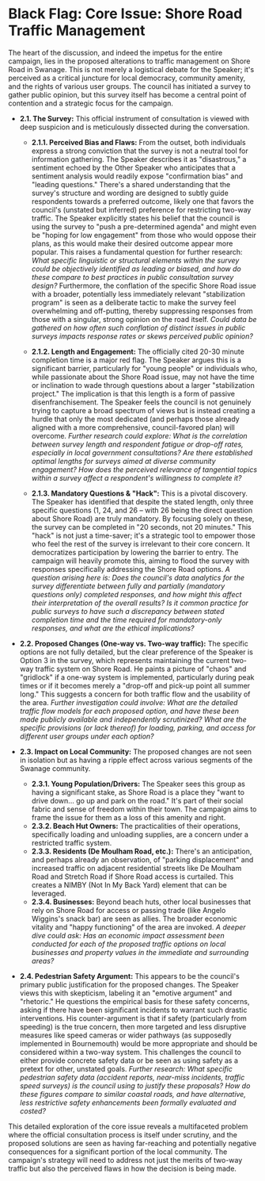 # Black Flag: Core Issue: Shore Road Traffic Management

The heart of the discussion, and indeed the impetus for the entire campaign, lies in the proposed alterations to traffic management on Shore Road in Swanage. This is not merely a logistical debate for the Speaker; it's perceived as a critical juncture for local democracy, community amenity, and the rights of various user groups. The council has initiated a survey to gather public opinion, but this survey itself has become a central point of contention and a strategic focus for the campaign.

- **2.1. The Survey:** This official instrument of consultation is viewed with deep suspicion and is meticulously dissected during the conversation.

  - **2.1.1. Perceived Bias and Flaws:** From the outset, both individuals express a strong conviction that the survey is not a neutral tool for information gathering. The Speaker describes it as "disastrous," a sentiment echoed by the Other Speaker who anticipates that a sentiment analysis would readily expose "confirmation bias" and "leading questions." There's a shared understanding that the survey's structure and wording are designed to subtly guide respondents towards a preferred outcome, likely one that favors the council's (unstated but inferred) preference for restricting two-way traffic. The Speaker explicitly states his belief that the council is using the survey to "push a pre-determined agenda" and might even be "hoping for low engagement" from those who would oppose their plans, as this would make their desired outcome appear more popular. This raises a fundamental question for further research: *What specific linguistic or structural elements within the survey could be objectively identified as leading or biased, and how do these compare to best practices in public consultation survey design?* Furthermore, the conflation of the specific Shore Road issue with a broader, potentially less immediately relevant "stabilization program" is seen as a deliberate tactic to make the survey feel overwhelming and off-putting, thereby suppressing responses from those with a singular, strong opinion on the road itself. *Could data be gathered on how often such conflation of distinct issues in public surveys impacts response rates or skews perceived public opinion?*

  - **2.1.2. Length and Engagement:** The officially cited 20-30 minute completion time is a major red flag. The Speaker argues this is a significant barrier, particularly for "young people" or individuals who, while passionate about the Shore Road issue, may not have the time or inclination to wade through questions about a larger "stabilization project." The implication is that this length is a form of passive disenfranchisement. The Speaker feels the council is not genuinely trying to capture a broad spectrum of views but is instead creating a hurdle that only the most dedicated (and perhaps those already aligned with a more comprehensive, council-favored plan) will overcome. *Further research could explore: What is the correlation between survey length and respondent fatigue or drop-off rates, especially in local government consultations? Are there established optimal lengths for surveys aimed at diverse community engagement? How does the perceived relevance of tangential topics within a survey affect a respondent's willingness to complete it?*

  - **2.1.3. Mandatory Questions & "Hack":** This is a pivotal discovery. The Speaker has identified that despite the stated length, only three specific questions (1, 24, and 26 – with 26 being the direct question about Shore Road) are truly mandatory. By focusing solely on these, the survey can be completed in "20 seconds, not 20 minutes." This "hack" is not just a time-saver; it's a strategic tool to empower those who feel the rest of the survey is irrelevant to their core concern. It democratizes participation by lowering the barrier to entry. The campaign will heavily promote this, aiming to flood the survey with responses specifically addressing the Shore Road options. *A question arising here is: Does the council's data analytics for the survey differentiate between fully and partially (mandatory questions only) completed responses, and how might this affect their interpretation of the overall results? Is it common practice for public surveys to have such a discrepancy between stated completion time and the time required for mandatory-only responses, and what are the ethical implications?*

- **2.2. Proposed Changes (One-way vs. Two-way traffic):** The specific options are not fully detailed, but the clear preference of the Speaker is Option 3 in the survey, which represents maintaining the current two-way traffic system on Shore Road. He paints a picture of "chaos" and "gridlock" if a one-way system is implemented, particularly during peak times or if it becomes merely a "drop-off and pick-up point all summer long." This suggests a concern for both traffic flow and the usability of the area. *Further investigation could involve: What are the detailed traffic flow models for each proposed option, and have these been made publicly available and independently scrutinized? What are the specific provisions (or lack thereof) for loading, parking, and access for different user groups under each option?*

- **2.3. Impact on Local Community:** The proposed changes are not seen in isolation but as having a ripple effect across various segments of the Swanage community.

  - **2.3.1. Young Population/Drivers:** The Speaker sees this group as having a significant stake, as Shore Road is a place they "want to drive down... go up and park on the road." It's part of their social fabric and sense of freedom within their town. The campaign aims to frame the issue for them as a loss of this amenity and right.
  - **2.3.2. Beach Hut Owners:** The practicalities of their operations, specifically loading and unloading supplies, are a concern under a restricted traffic system.
  - **2.3.3. Residents (De Moulham Road, etc.):** There's an anticipation, and perhaps already an observation, of "parking displacement" and increased traffic on adjacent residential streets like De Moulham Road and Stretch Road if Shore Road access is curtailed. This creates a NIMBY (Not In My Back Yard) element that can be leveraged.
  - **2.3.4. Businesses:** Beyond beach huts, other local businesses that rely on Shore Road for access or passing trade (like Angelo Wiggins's snack bar) are seen as allies. The broader economic vitality and "happy functioning" of the area are invoked. *A deeper dive could ask: Has an economic impact assessment been conducted for each of the proposed traffic options on local businesses and property values in the immediate and surrounding areas?*

- **2.4. Pedestrian Safety Argument:** This appears to be the council's primary public justification for the proposed changes. The Speaker views this with skepticism, labeling it an "emotive argument" and "rhetoric." He questions the empirical basis for these safety concerns, asking if there have been significant incidents to warrant such drastic interventions. His counter-argument is that if safety (particularly from speeding) is the true concern, then more targeted and less disruptive measures like speed cameras or wider pathways (as supposedly implemented in Bournemouth) would be more appropriate and should be considered within a two-way system. This challenges the council to either provide concrete safety data or be seen as using safety as a pretext for other, unstated goals. *Further research: What specific pedestrian safety data (accident reports, near-miss incidents, traffic speed surveys) is the council using to justify these proposals? How do these figures compare to similar coastal roads, and have alternative, less restrictive safety enhancements been formally evaluated and costed?*

This detailed exploration of the core issue reveals a multifaceted problem where the official consultation process is itself under scrutiny, and the proposed solutions are seen as having far-reaching and potentially negative consequences for a significant portion of the local community. The campaign's strategy will need to address not just the merits of two-way traffic but also the perceived flaws in how the decision is being made.